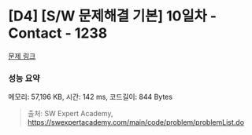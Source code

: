# [D4] [S/W 문제해결 기본] 10일차 - Contact - 1238 

[문제 링크](https://swexpertacademy.com/main/code/problem/problemDetail.do?contestProbId=AV15B1cKAKwCFAYD) 

### 성능 요약

메모리: 57,196 KB, 시간: 142 ms, 코드길이: 844 Bytes



> 출처: SW Expert Academy, https://swexpertacademy.com/main/code/problem/problemList.do